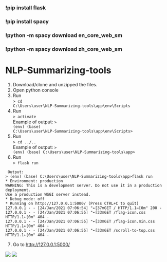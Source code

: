 <h3> !pip install flask </h3>
<h3> !pip install spacy </h3>
<h3> !python -m spacy download en_core_web_sm </h3>
<h3> !python -m spacy download zh_core_web_sm </h3>


# NLP-Summarizing-tools
1. Download/clone and unzipped the files.
2. Open python console
3. Run <br><code>> cd C:\Users\user\NLP-Summarizing-tools\app\env\Scripts</code>
4. Run <br><code>> activate</code><br>
Example of output: <code>> (env) (base) C:\Users\user\NLP-Summarizing-tools\app\env\Scripts></code>
5. Run <br><code>> cd ../..</code><br>
Example of output: <code>> (env) (base) C:\Users\user\NLP-Summarizing-tools\app></code>
6. Run <br><code>> flask run</code>
<pre><code> Output:
> (env) (base) C:\Users\user\NLP-Summarizing-tools\app>flask run
* Environment: production
WARNING: This is a development server. Do not use it in a production deployment.
Use a production WSGI server instead.
* Debug mode: off
* Running on http://127.0.0.1:5000/ (Press CTRL+C to quit)
127.0.0.1 - - [24/Jan/2021 07:06:54] "←[37mGET / HTTP/1.1←[0m" 200 -
127.0.0.1 - - [24/Jan/2021 07:06:55] "←[33mGET /flag-icon.css HTTP/1.1←[0m" 404 -
127.0.0.1 - - [24/Jan/2021 07:06:55] "←[33mGET /flag-icon.min.css HTTP/1.1←[0m" 404 -
127.0.0.1 - - [24/Jan/2021 07:06:55] "←[33mGET /scroll-to-top.css HTTP/1.1←[0m" 404 -</code></pre>
7. Go to http://127.0.0.1:5000/ 

<img src="https://github.com/supcicak0/NLP-Summarizing-tools/blob/master/Preview/Picture1.png">
<img src="https://github.com/supcicak0/NLP-Summarizing-tools/blob/master/Preview/Picture2.png">
